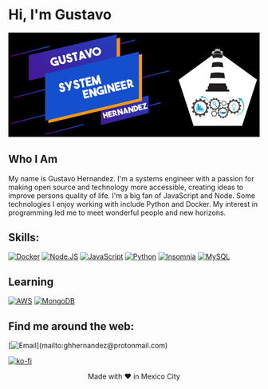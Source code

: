 # Hi, I'm Gustavo

![Gustavo](Gustavo-Hernandez.png)

## Who I Am

My name is Gustavo Hernandez. I'm a systems engineer with a passion for making open source and technology more accessible, creating ideas to improve persons quality of life. I'm a big fan of JavaScript and Node. Some technologies I enjoy working with include Python and Docker. My interest in programming led me to meet wonderful people and new horizons.


## Skills:
[![Docker](https://img.shields.io/badge/Docker-4479A1?style=for-the-badge&logo=docker&logoColor=white&labelColor=101010)]()
[![Node.JS](https://img.shields.io/badge/Node.JS-339933?style=for-the-badge&logo=node.js&logoColor=white&labelColor=101010)]()
[![JavaScript](https://img.shields.io/badge/JavaScript-F7DF1E?style=for-the-badge&logo=javascript&logoColor=white&labelColor=101010)]()
[![Python](https://img.shields.io/badge/Python-254F73?style=for-the-badge&logo=python&logoColor=white&labelColor=101010)]()
[![Insomnia](https://img.shields.io/badge/Insomnia-9033FF?style=for-the-badge&logo=insomnia&logoColor=white&labelColor=232F3E)]()
[![MySQL](https://img.shields.io/badge/MySQL-4479A1?style=for-the-badge&logo=mysql&logoColor=white&labelColor=101010)]()

## Learning
[![AWS](https://img.shields.io/badge/AWS-232F3E?style=for-the-badge&logo=amazon-aws&logoColor=white&labelColor=101010)]()
[![MongoDB](https://img.shields.io/badge/MongoDB-47A248?style=for-the-badge&logo=mongodb&logoColor=white&labelColor=101010)]()

## Find me around the web:
[![Email](https://img.shields.io/badge/ghhernandez@protonmail.com-my_personal_email_(slow_response)-339933?style=for-the-badge&logo=gmail&logoColor=white&labelColor=101010)](mailto:ghhernandez@protonmail.com)

[![ko-fi](https://www.ko-fi.com/img/githubbutton_sm.svg)](https://ko-fi.com/F1F52L6UB)
  
<p align="center">
  Made with &hearts; in Mexico City
</p>
